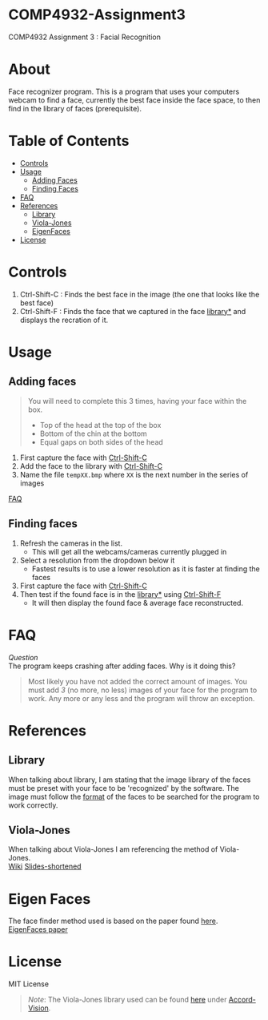 # COMP4932-Assignment3
COMP4932 Assignment 3 : Facial Recognition

# About
Face recognizer program. This is a program that uses your computers webcam to find a face, currently the best face inside the face space, to then find in the library of faces (prerequisite).

# Table of Contents
* [Controls](#controls)
* [Usage](#usage)
    * [Adding Faces](#adding-faces)
    * [Finding Faces](#finding-faces)
* [FAQ](#faq)
* [References](#references)
    * [Library](#library)
    * [Viola-Jones](#viola-jones)
    * [EigenFaces](#eigen-faces)
* [License](#license)

# Controls
1. Ctrl-Shift-C : Finds the best face in the image (the one that looks like the best face)
2. Ctrl-Shift-F : Finds the face that we captured in the face [library*](#library) and displays the recration of it.

# Usage

## Adding faces
> You will need to complete this 3 times, having your face within the box.
> - Top of the head at the top of the box
> - Bottom of the chin at the bottom
> - Equal gaps on both sides of the head  

1. First capture the face with [Ctrl-Shift-C](#short-keys)
2. Add the face to the library with [Ctrl-Shift-C](#short-keys)
3. Name the file `tempXX.bmp` where `XX` is the next number in the series of images  

[FAQ](#faq)

## Finding faces
1. Refresh the cameras in the list.
    - This will get all the webcams/cameras currently plugged in
2. Select a resolution from the dropdown below it
    - Fastest results is to use a lower resolution as it is faster at finding the faces
3. First capture the face with [Ctrl-Shift-C](#short-keys)
4. Then test if the found face is in the [library*](#library) using [Ctrl-Shift-F](##short-keys)
    - It will then display the found face & average face reconstructed.  

# FAQ
_Question_  
The program keeps crashing after adding faces. Why is it doing this?
> Most likely you have not added the correct amount of images. You must add *3* (no more, no less) images of your face for the program to work. Any more or any less and the program will throw an exception.  

# References

## Library
When talking about library, I am stating that the image library of the faces must be preset with your face to be 'recognized' by the software. The image must follow the [format](#format) of the faces to be searched for the program to work correctly.  
## Viola-Jones
When talking about Viola-Jones I am referencing the method of Viola-Jones.  
[Wiki](https://en.wikipedia.org/wiki/Viola%E2%80%93Jones_object_detection_framework)
[Slides-shortened](http://www.cs.ubc.ca/~lowe/425/slides/13-ViolaJones.pdf)
# Eigen Faces
The face finder method used is based on the paper found [here](https://en.wikipedia.org/wiki/Eigenface).  
[EigenFaces paper](http://www.face-rec.org/algorithms/PCA/jcn.pdf)

# License
MIT License
> *Note*: The Viola-Jones library used can be found [here](https://github.com/accord-net/framework) under [Accord-Vision](https://github.com/accord-net/framework/tree/development/Sources/Accord.Vision).
